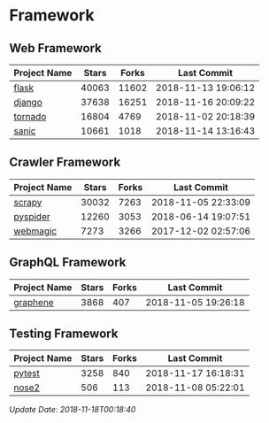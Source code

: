 # Framework

## Web Framework

| Project Name | Stars | Forks | Last Commit |
| ------------ | ----- | ----- | ----------- |
| [flask](https://github.com/pallets/flask) | 40063 | 11602 | 2018-11-13 19:06:12 |
| [django](https://github.com/django/django) | 37638 | 16251 | 2018-11-16 20:09:22 |
| [tornado](https://github.com/tornadoweb/tornado) | 16804 | 4769 | 2018-11-02 20:18:39 |
| [sanic](https://github.com/huge-success/sanic) | 10661 | 1018 | 2018-11-14 13:16:43 |

## Crawler Framework

| Project Name | Stars | Forks | Last Commit |
| ------------ | ----- | ----- | ----------- |
| [scrapy](https://github.com/scrapy/scrapy) | 30032 | 7263 | 2018-11-05 22:33:09 |
| [pyspider](https://github.com/binux/pyspider) | 12260 | 3053 | 2018-06-14 19:07:51 |
| [webmagic](https://github.com/code4craft/webmagic) | 7273 | 3266 | 2017-12-02 02:57:06 |

## GraphQL Framework

| Project Name | Stars | Forks | Last Commit |
| ------------ | ----- | ----- | ----------- |
| [graphene](https://github.com/graphql-python/graphene) | 3868 | 407 | 2018-11-05 19:26:18 |

## Testing Framework

| Project Name | Stars | Forks | Last Commit |
| ------------ | ----- | ----- | ----------- |
| [pytest](https://github.com/pytest-dev/pytest) | 3258 | 840 | 2018-11-17 16:18:31 |
| [nose2](https://github.com/nose-devs/nose2) | 506 | 113 | 2018-11-08 05:22:01 |

*Update Date: 2018-11-18T00:18:40*